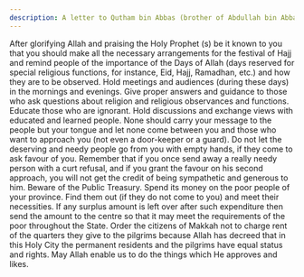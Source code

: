 ```yaml
---
description: A letter to Qutham bin Abbas (brother of Abdullah bin Abbas), who was the Governor of Makkah.
---
```


After glorifying Allah and praising the Holy Prophet (s) be it known to you that you should 
make all the necessary arrangements for the festival of Hajj and remind people of the 
importance of the Days of Allah (days reserved for special religious functions, for instance, 
Eid, Hajj, Ramadhan, etc.) and how they are to be observed. Hold meetings and audiences 
(during these days) in the mornings and evenings. Give proper answers and guidance to those 
who ask questions about religion and religious observances and functions. 
Educate those who are ignorant. Hold discussions and exchange views with educated and 
learned people. None should carry your message to the people but your tongue and let none 
come between you and those who want to approach you (not even a door-keeper or a guard). 
Do not let the deserving and needy people go from you with empty hands, if they come to ask 
favour of you. Remember that if you once send away a really needy person with a curt 
refusal, and if you grant the favour on his second approach, you will not get the credit of 
being sympathetic and generous to him. 
Beware of the Public Treasury. 
Spend its money on the poor people of your province. Find them out (if they do not come to 
you) and meet their necessities. 
If any surplus amount is left over after such expenditure then send the amount to the centre so 
that it may meet the requirements of the poor throughout the State. 
Order the citizens of Makkah not to charge rent of the quarters they give to the pilgrims 
because Allah has decreed that in this Holy City the permanent residents and the pilgrims 
have equal status and rights. May Allah enable us to do the things which He approves and 
likes.